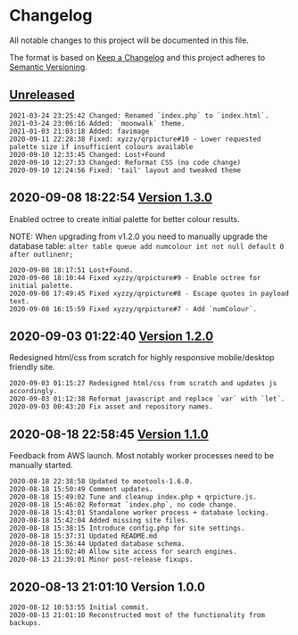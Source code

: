 # Changelog
All notable changes to this project will be documented in this file.

The format is based on [Keep a Changelog](http://keepachangelog.com/en/1.0.0/)
and this project adheres to [Semantic Versioning](http://semver.org/spec/v2.0.0.html).

## [Unreleased]

```
2021-03-24 23:25:42 Changed: Renamed `index.php` to `index.html`.
2021-03-24 23:06:16 Added: `moonwalk` theme.
2021-01-03 21:03:18 Added: favimage
2020-09-11 22:28:38 Fixed: xyzzy/qrpicture#10 - Lower requested palette size if insufficient colours available
2020-09-10 12:33:45 Changed: Lost+Found
2020-09-10 12:27:33 Changed: Reformat CSS (no code change)
2020-09-10 12:24:56 Fixed: 'tail' layout and tweaked theme
```

## 2020-09-08 18:22:54 [Version 1.3.0]

Enabled octree to create initial palette for better colour results.

NOTE:	When upgrading from v1.2.0 you need to manually upgrade the database table:
	`alter table queue add numcolour int not null default 0 after outlinenr;` 

```
2020-09-08 18:17:51 Lost+Found.
2020-09-08 18:10:44 Fixed xyzzy/qrpicture#9 - Enable octree for initial palette.
2020-09-08 17:49:45 Fixed xyzzy/qrpicture#8 - Escape quotes in payload text.
2020-09-08 16:15:59 Fixed xyzzy/qrpicture#7 - Add `numColour`.
```

## 2020-09-03 01:22:40 [Version 1.2.0]

Redesigned html/css from scratch for highly responsive mobile/desktop friendly site.

```
2020-09-03 01:15:27 Redesigned html/css from scratch and updates js accordingly.
2020-09-03 01:12:38 Reformat javascript and replace `var` with `let`.
2020-09-03 00:43:20 Fix asset and repository names.
```

## 2020-08-18 22:58:45 [Version 1.1.0]

Feedback from AWS launch.
Most notably worker processes need to be manually started.

```
2020-08-18 22:38:58 Updated to mootools-1.6.0.
2020-08-18 15:50:49 Comment updates.
2020-08-18 15:49:02 Tune and cleanup index.php + qrpicture.js.
2020-08-18 15:46:02 Reformat `index.php`, no code change.
2020-08-18 15:43:01 Standalone worker process + database locking.
2020-08-18 15:42:04 Added missing site files.
2020-08-18 15:38:15 Introduce config.php for site settings.
2020-08-18 15:37:31 Updated README.md
2020-08-18 15:36:44 Updated database schema.
2020-08-18 15:02:40 Allow site access for search engines.
2020-08-13 21:39:01 Minor post-release fixups.
```

## 2020-08-13 21:01:10 Version 1.0.0

```
2020-08-12 10:53:55 Initial commit.
2020-08-13 21:01:10 Reconstructed most of the functionality from backups.
```

[Unreleased]: https://github.com/xyzzy/qrpicture/compare/v1.3.0...HEAD
[Version 1.3.0]: https://github.com/xyzzy/qrpicture/compare/v1.2.0...v1.3.0
[Version 1.2.0]: https://github.com/xyzzy/qrpicture/compare/v1.1.0...v1.2.0
[Version 1.1.0]: https://github.com/xyzzy/qrpicture/compare/v1.0.0...v1.1.0
